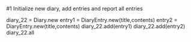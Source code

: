 #1 Initialize new diary, add entries and report all entries

diary_22 = Diary.new
entry1 = DiaryEntry.new(title,contents)
entry2 = DiaryEntry.new(title,contents)
diary_22.add(entry1)
diary_22.add(entry2)
diary_22.all